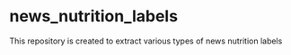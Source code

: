 # news_nutrition_labels
This repository is created to extract various types of news nutrition labels
